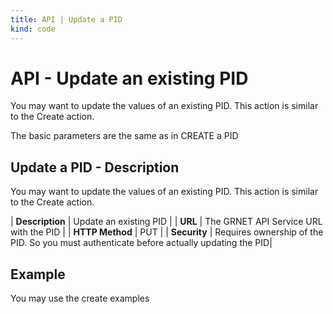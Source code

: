 ```yaml
---
title: API | Update a PID
kind: code
---
```


# API - Update an existing PID

You may want to update the values of an existing PID. This action is similar to the Create action. 

The basic parameters are the same as in CREATE a PID

## Update a PID - Description

You may want to update the values of an existing PID. This action is similar to the Create action. 

| **Description** | Update an existing PID |
| **URL**         | The GRNET API Service URL with the PID   |
| **HTTP Method** | PUT |
| **Security**    | Requires ownership of the PID. So you must authenticate before actually updating the PID|

## Example

You may use the  create examples

